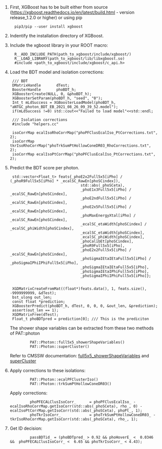 ﻿
1. First, XGBoost has to be built either from source (https://xgboost.readthedocs.io/en/latest/build.html - version release_1.2.0 or higher) or using pip

		 pip3/pip --user install xgboost

2.  Indentify the installation directory of XGBoost. 

3. Include the xgboost library in your ROOT macro:

		 R__ADD_INCLUDE_PATH(path_to_xgboost/include/xgboost/) 
		 R__LOAD_LIBRARY(path_to_xgboost/lib/libxgboost.so) 
		 #include <path_to_xgboost/include/xgboost/c_api.h>

4. Load the BDT model and isolation corrections:
		
		/// BDT
	    DMatrixHandle 		dTest;
	    BoosterHandle 		phoBDT_h;
	    XGBoosterCreate(NULL, 0, &phoBDT_h); 
	    XGBoosterSetParam(phoBDT_h, "seed", "0"); 
	    Int_t mLdSuccess = XGBoosterLoadModel(phoBDT_h, "aNTGC_photon_BDT_EB_2021_08_26_09_39_52.model");
	    if(mLdSuccess !=0) std::cout<<"Failed to load model"<<std::endl;

	    /// Isolation corrections
		#include "helpers.cc"

		isoCorrMap ecalIsoRhoCorrMap("phoPFClusEcalIso_PtCorrections.txt", 2);
		isoCorrMap tkrIsoRhoCorrMap("phoTrkSumPtHollowConeDR03_RhoCorrections.txt", 2);
		isoCorrMap ecalIsoPtCorrMap("phoPFClusEcalIso_PtCorrections.txt", 2);

5. Predict the BDT score per photon.

		std::vector<Float_t> feats{_phoE2x2Full5x5[iPho] / (_phoR9Full5x5[iPho] * _ecalSC_RawEn[phoSCindex]),
		                               std::abs(_phoSCeta),
		                               _phoE1x3Full5x5[iPho] / _ecalSC_RawEn[phoSCindex],
		                               _phoE2ndFull5x5[iPho] / _ecalSC_RawEn[phoSCindex],
		                               _phoE2x5Full5x5[iPho] / _ecalSC_RawEn[phoSCindex],
		                               _phoMaxEnergyXtal[iPho] / _ecalSC_RawEn[phoSCindex],
		                               _ecalSC_etaWidth[phoSCindex] / _ecalSC_phiWidth[phoSCindex],
		                               _ecalSC_etaWidth[phoSCindex],
		                               _ecalSC_phiWidth[phoSCindex],
		                               _phoCalibEt[phoSCindex],
		                               _phoR9Full5x5[iPho],
		                               _phoE2x2Full5x5[iPho] / _ecalSC_RawEn[phoSCindex],
		                               _phoSigmaIEtaIEtaFull5x5[iPho] / _phoSigmaIPhiIPhiFull5x5[iPho],
		                               _phoSigmaIEtaIEtaFull5x5[iPho],
		                               _phoSigmaIEtaIPhiFull5x5[iPho],
		                               _phoSigmaIPhiIPhiFull5x5[iPho]};


		XGDMatrixCreateFromMat((float*)feats.data(), 1, feats.size(), -9999999999, &dTest);
		bst_ulong out_len;
		const float *prediction;
		XGBoosterPredict(phoBDT_h, dTest, 0, 0, 0, &out_len, &prediction);
		assert(out_len == 1);
		XGDMatrixFree(dTest);
		Float_t phoBDTpred = prediction[0]; /// This is the prediciton
	
	The shower shape variables can be extracted from these two methods of PAT::photon

				PAT::Photon::full5x5_showerShapeVariables()
				PAT::Photon::superCluster()
	
	Refer to CMSSW documentation:				[full5x5_showerShapeVariables](https://cmsdoxygen.web.cern.ch/cmsdoxygen/CMSSW_10_6_24/doc/html/d0/d08/structreco_1_1Photon_1_1ShowerShape.html) and	[superCluster](https://cmsdoxygen.web.cern.ch/cmsdoxygen/CMSSW_10_6_24/doc/html/d2/de8/classreco_1_1SuperCluster.html)

6. Apply corrections to these isolations:

				PAT::Photon::ecalPFClusterIso()
				PAT::Photon::trkSumPtHollowConeDR03()


	Apply corrections:

				phoPFECALClusIsoCorr_      = phoPFClusEcalIso_ - ecalIsoRhoCorrMap.getIsoCorr(std::abs(_phoSCeta), rho_, 0) - ecalIsoPtCorrMap.getIsoCorr(std::abs(_phoSCeta), phoPt_, 1);
				phoTkrIsoCorr_             = phoTrkSumPtHollowConeDR03_ - tkrIsoRhoCorrMap.getIsoCorr(std::abs(_phoSCeta), rho_, 1);
	

7. Get ID decision:

				passBDTid_ = (phoBDTpred_ > 0.92 && phoHoverE_ <  0.0346 &&  phoPFECALClusIsoCorr_ <  6.65 && phoTkrIsoCorr_ < 4.43);

